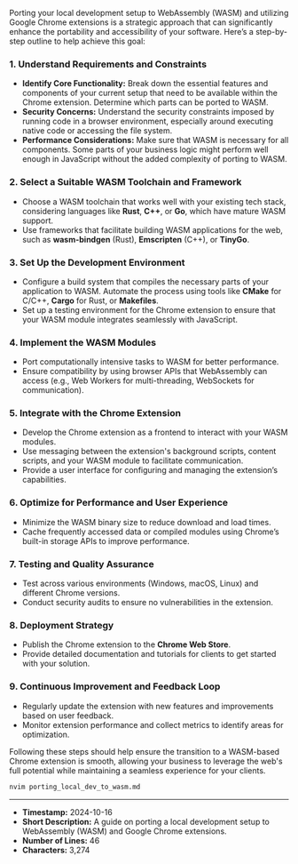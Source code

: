 Porting your local development setup to WebAssembly (WASM) and utilizing Google Chrome extensions is a strategic approach that can significantly enhance the portability and accessibility of your software. Here’s a step-by-step outline to help achieve this goal:

### 1. **Understand Requirements and Constraints**

- **Identify Core Functionality:** Break down the essential features and components of your current setup that need to be available within the Chrome extension. Determine which parts can be ported to WASM.
- **Security Concerns:** Understand the security constraints imposed by running code in a browser environment, especially around executing native code or accessing the file system.
- **Performance Considerations:** Make sure that WASM is necessary for all components. Some parts of your business logic might perform well enough in JavaScript without the added complexity of porting to WASM.

### 2. **Select a Suitable WASM Toolchain and Framework**

- Choose a WASM toolchain that works well with your existing tech stack, considering languages like **Rust**, **C++**, or **Go**, which have mature WASM support.
- Use frameworks that facilitate building WASM applications for the web, such as **wasm-bindgen** (Rust), **Emscripten** (C++), or **TinyGo**.

### 3. **Set Up the Development Environment**

- Configure a build system that compiles the necessary parts of your application to WASM. Automate the process using tools like **CMake** for C/C++, **Cargo** for Rust, or **Makefiles**.
- Set up a testing environment for the Chrome extension to ensure that your WASM module integrates seamlessly with JavaScript.

### 4. **Implement the WASM Modules**

- Port computationally intensive tasks to WASM for better performance.
- Ensure compatibility by using browser APIs that WebAssembly can access (e.g., Web Workers for multi-threading, WebSockets for communication).

### 5. **Integrate with the Chrome Extension**

- Develop the Chrome extension as a frontend to interact with your WASM modules.
- Use messaging between the extension's background scripts, content scripts, and your WASM module to facilitate communication.
- Provide a user interface for configuring and managing the extension’s capabilities.

### 6. **Optimize for Performance and User Experience**

- Minimize the WASM binary size to reduce download and load times.
- Cache frequently accessed data or compiled modules using Chrome’s built-in storage APIs to improve performance.

### 7. **Testing and Quality Assurance**

- Test across various environments (Windows, macOS, Linux) and different Chrome versions.
- Conduct security audits to ensure no vulnerabilities in the extension.

### 8. **Deployment Strategy**

- Publish the Chrome extension to the **Chrome Web Store**.
- Provide detailed documentation and tutorials for clients to get started with your solution.

### 9. **Continuous Improvement and Feedback Loop**

- Regularly update the extension with new features and improvements based on user feedback.
- Monitor extension performance and collect metrics to identify areas for optimization.

Following these steps should help ensure the transition to a WASM-based Chrome extension is smooth, allowing your business to leverage the web's full potential while maintaining a seamless experience for your clients.

```bash
nvim porting_local_dev_to_wasm.md
```

---

- **Timestamp:** 2024-10-16
- **Short Description:** A guide on porting a local development setup to WebAssembly (WASM) and Google Chrome extensions.
- **Number of Lines:** 46
- **Characters:** 3,274
